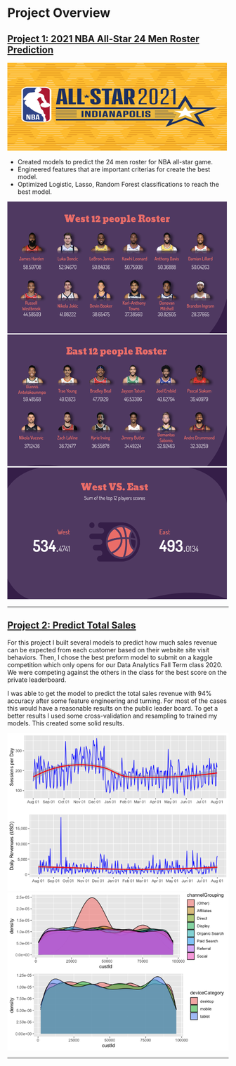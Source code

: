 # Project Overview

## [Project 1: 2021 NBA All-Star 24 Men Roster Prediction](https://github.com/haixiaolu/NBA-All-Star-Project)

<img src="https://github.com/haixiaolu/Lu_Portfolio/blob/main/images/nbaas21_ss1.jpg" width="500" height="200">


- Created models to predict the 24 men roster for NBA all-star game. 
- Engineered features that are important criterias for create the best model.  
- Optimized Logistic, Lasso, Random Forest classifications to reach the best model. 

<img src ="https://github.com/haixiaolu/Lu_Portfolio/blob/main/images/screenshot.png" width="500" height="300">
<img src = "https://github.com/haixiaolu/Lu_Portfolio/blob/main/images/nba1.png" width="500" height="300">
<img src = "https://github.com/haixiaolu/Lu_Portfolio/blob/main/images/nba.png" width="500" height="300">

----

## [Project 2: Predict Total Sales](https://github.com/haixiaolu/total-sales-revenue)

For this project I built several models to predict how much sales revenue can be expected from each customer based on their website site visit behaviors. Then, I chose the best preform model to submit on a kaggle competition which only opens for our Data Analytics Fall Term class 2020. We were competing against the others in the class for the best score on the private leaderboard. 

I was able to get the model to predict the total sales revenue with 94% accuracy after some feature engineering and turning. For most of the cases this would have a reasonable results on the public leader board. To get a better results I used some cross-validation and resampling to trained my models. This created some solid results. 

  ![](https://github.com/haixiaolu/Lu_Portfolio/blob/main/images/unnamed-chunk-14-1.png)
  ![](https://github.com/haixiaolu/Lu_Portfolio/blob/main/images/unnamed-chunk-10-1.png)
  
---

